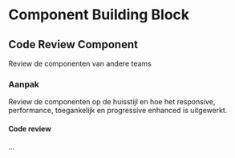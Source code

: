 # Component Building Block

## Code Review Component

Review de componenten van andere teams


### Aanpak

Review de componenten op de huisstijl en hoe het  responsive, performance, toegankelijk en progressive enhanced is uitgewerkt. 


#### Code review

...

<!-- - **Ontwerpen** Onderzoek variaties voor jouw component met behulp van een _morphological chart_. Bespreek je ideeen met een docent voordat je verder gaat. Als je een GO hebt gekregen werk je verschillende versie van je component uit in Figma. Maak daarna een breakdownschets met de HTML, CSS en JS code voor het component. Schets hoe je responsive, progressive enhancement,  performance en toegankelijkheid toepast. -->

<!-- #### Issues toewijzen
Klaar met de reviews? Ga dan samen aan de slag met de issues die jullie hebben ontvangen en todo.
1. Bekijk samen met jullie mentor de issues die jullie zelf hebben ontvangen. Vraag waar nodig toelichting.
2. Overleg met elkaar wie welke issue gaat oppakken. Assign vervolgens een issue aan het teamlid die deze taak gaat oppakken.
3. Klaar? Je kunt nu individueel de issues die jou zijn toegewezen gaan oplossen. Sluit de issues wanneer opgelost met een duidelijke toelichting wat je hebt gedaan en de bijbehorende commit.   -->
